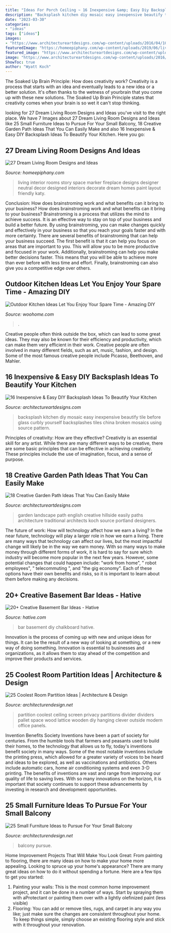 ```yaml
---
title: "Ideas For Porch Ceiling ~ 16 Inexpensive &amp; Easy Diy Backsplash Ideas To Beautify Your Kitchen"
description: "Backsplash kitchen diy mosaic easy inexpensive beautify tile before glass curbly yourself backsplashes tiles china broken mosaics using source pattern"
date: "2023-03-30"
categories:
- "ideas"
tags: ["ideas"]
images:
- "https://www.architectureartdesigns.com/wp-content/uploads/2016/04/10-23.jpg"
featuredImage: "https://homeepiphany.com/wp-content/uploads/2019/06/living-rooms-pictures_80.jpg"
featured_image: "https://www.architectureartdesigns.com/wp-content/uploads/2016/04/10-23.jpg"
image: "https://www.architectureartdesigns.com/wp-content/uploads/2016/05/7-25.jpg"
ShowToc: true
author: "Wyatt Koch"
---
```



The Soaked Up Brain Principle: How does creativity work?
Creativity is a process that starts with an idea and eventually leads to a new idea or a better solution. It's often thanks to the wetness of yourbrain that you come up with these new solutions. The Soaked Up Brain Principle states that creativity comes when your brain is so wet it can't stop thinking.

	

		
looking for 27 Dream Living Room Designs and Ideas you've visit to the right place. We have 7 Images about 27 Dream Living Room Designs and Ideas like 25 Small Furniture Ideas to Pursue For Your Small Balcony, 18 Creative Garden Path Ideas That You Can Easily Make and also 16 Inexpensive &amp; Easy DIY Backsplash Ideas To Beautify Your Kitchen. Here you go:
		
    
## 27 Dream Living Room Designs And Ideas

<img loading=lazy src="https://homeepiphany.com/wp-content/uploads/2019/06/living-rooms-pictures_80.jpg" onerror="this.onerror=null;this.src='https://tse3.mm.bing.net/th?id=OIP.PiI4fgYBXSSpBti8wAIwCQHaLG&amp;pid=15.1';" alt="27 Dream Living Room Designs and Ideas">

_Source: homeepiphany.com_

>living interior rooms story space marker fireplace designs designer neutral decor designed interiors decorate dream homes paint layout friendly katy. 

	

Conclusion: How does brainstroming work and what benefits can it bring to your business?
How does brainstroming work and what benefits can it bring to your business? Brainstroming is a process that utilizes the mind to achieve success. It is an effective way to stay on top of your business and build a better future. By using brainstroming, you can make changes quickly and effectively in your business so that you reach your goals faster and with more certainty. There are several benefits of brainstroming that can help your business succeed. The first benefit is that it can help you focus on areas that are important to you. This will allow you to be more productive and focused in your work. Additionally, brainstroming can help you make better decisions faster. This means that you will be able to achieve more than ever before with less time and effort. Finally, brainstroming can also give you a competitive edge over others.

    
## Outdoor Kitchen Ideas Let You Enjoy Your Spare Time - Amazing DIY

<img loading=lazy src="https://www.woohome.com/wp-content/uploads/2014/02/outdoor-kitchen-15.jpg" onerror="this.onerror=null;this.src='https://tse3.mm.bing.net/th?id=OIP.aBX0IHzMpmdlZpbli8pgXgHaJ4&amp;pid=15.1';" alt="Outdoor Kitchen Ideas Let You Enjoy Your Spare Time - Amazing DIY">

_Source: woohome.com_

>. 

	

Creative people often think outside the box, which can lead to some great ideas. They may also be known for their efficiency and productivity, which can make them very efficient in their work. Creative people are often involved in many different fields, such as art, music, fashion, and design. Some of the most famous creative people include Picasso, Beethoven, and Mahler.

    
## 16 Inexpensive &amp; Easy DIY Backsplash Ideas To Beautify Your Kitchen

<img loading=lazy src="https://www.architectureartdesigns.com/wp-content/uploads/2016/04/10-23.jpg" onerror="this.onerror=null;this.src='https://tse1.mm.bing.net/th?id=OIP.qEZ2tJxQJcVMrd5oGqt6mAHaFn&amp;pid=15.1';" alt="16 Inexpensive &amp; Easy DIY Backsplash Ideas To Beautify Your Kitchen">

_Source: architectureartdesigns.com_

>backsplash kitchen diy mosaic easy inexpensive beautify tile before glass curbly yourself backsplashes tiles china broken mosaics using source pattern. 

	

Principles of creativity: How are they effective?
Creativity is an essential skill for any artist. While there are many different ways to be creative, there are some basic principles that can be effective in achieving creativity. These principles include the use of imagination, focus, and a sense of purpose.

    
## 18 Creative Garden Path Ideas That You Can Easily Make

<img loading=lazy src="https://www.architectureartdesigns.com/wp-content/uploads/2016/05/7-25.jpg" onerror="this.onerror=null;this.src='https://tse3.mm.bing.net/th?id=OIP.SS728VYu9S9QU0dyzNAi3gHaJ4&amp;pid=15.1';" alt="18 Creative Garden Path Ideas That You Can Easily Make">

_Source: architectureartdesigns.com_

>garden landscape path english creative hillside easily paths architecture traditional architects koch source portland designers. 

	

The future of work: How will technology affect how we earn a living?
In the near future, technology will play a larger role in how we earn a living. There are many ways that technology can affect our lives, but the most impactful change will likely be in the way we earn money. With so many ways to make money through different forms of work, it is hard to say for sure which industry will become more popular in the next few years. However, some potential changes that could happen include: 
"work from home", " robot employees", " telecommuting ", and "the gig economy". Each of these options have their own benefits and risks, so it is important to learn about them before making any decisions.

    
## 20+ Creative Basement Bar Ideas - Hative

<img loading=lazy src="https://hative.com/wp-content/uploads/2014/05/basement-bar-ideas/5-diy-chalkboard-wal.jpg" onerror="this.onerror=null;this.src='https://tse4.mm.bing.net/th?id=OIP.8kLX5nqRVEjPn8PVthRJZQHaLL&amp;pid=15.1';" alt="20+ Creative Basement Bar Ideas - Hative">

_Source: hative.com_

>bar basement diy chalkboard hative. 

	

Innovation is the process of coming up with new and unique ideas for things. It can be the result of a new way of looking at something, or a new way of doing something. Innovation is essential to businesses and organizations, as it allows them to stay ahead of the competition and improve their products and services.

    
## 25 Coolest Room Partition Ideas | Architecture &amp; Design

<img loading=lazy src="http://cdn.architecturendesign.net/wp-content/uploads/2014/08/951.jpg" onerror="this.onerror=null;this.src='https://tse4.mm.bing.net/th?id=OIP.l6uPWvwx0ulWGilhQm37mgHaLK&amp;pid=15.1';" alt="25 Coolest Room Partition Ideas | Architecture &amp; Design">

_Source: architecturendesign.net_

>partition coolest ceiling screen privacy partitions divider dividers pallet space wood lattice wooden diy hanging clever outside modern office panels. 

	

Invention Benefits Society
Inventions have been a part of society for centuries. From the humble tools that farmers and peasants used to build their homes, to the technology that allows us to fly, today's inventions benefit society in many ways. 
Some of the most notable inventions include the printing press, which allowed for a greater variety of voices to be heard and ideas to be explored, as well as vaccinations and antibiotics. Others include automatic cars, home air conditioning systems and even 3-D printing. 
The benefits of inventions are vast and range from improving our quality of life to saving lives. With so many innovations on the horizon, it is important that society continues to support these advancements by investing in research and development opportunities.

    
## 25 Small Furniture Ideas To Pursue For Your Small Balcony

<img loading=lazy src="https://cdn.architecturendesign.net/wp-content/uploads/2016/05/AD-Small-Furniture-Ideas-to-Pursue-For-Your-Small-Balcony-18.jpg" onerror="this.onerror=null;this.src='https://tse4.mm.bing.net/th?id=OIP.vhQssbbeqSqVn_7CN-wKZwHaLH&amp;pid=15.1';" alt="25 Small Furniture Ideas to Pursue For Your Small Balcony">

_Source: architecturendesign.net_

>balcony pursue. 

	

Home Improvement Projects That Will Make You Look Great: From painting to flooring, there are many ideas on how to make your home more appealing.
Looking to spruce up your home's appearance? There are many great ideas on how to do it without spending a fortune. Here are a few tips to get you started:
1. Painting your walls: This is the most common home improvement project, and it can be done in a number of ways. Start by spraying them with aProtectant or painting them over with a lightly olefinized paint (less visible) 
2. Flooring: You can add or remove tiles, rugs, and carpet in any way you like; just make sure the changes are consistent throughout your home. To keep things simple, simply choose an existing flooring style and stick with it throughout your renovation.

